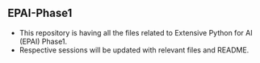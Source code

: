 ## EPAI-Phase1
 - This repository is having all the files related to Extensive Python for AI (EPAI) Phase1.
 - Respective sessions will be updated with relevant files and README. 